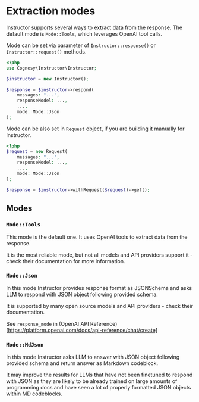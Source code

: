 # Extraction modes

Instructor supports several ways to extract data from the response. The default mode is `Mode::Tools`, which leverages OpenAI tool calls.

Mode can be set via parameter of `Instructor::response()` or `Instructor::request()`
methods.

```php
<?php
use Cognesy\Instructor\Instructor;

$instructor = new Instructor();

$response = $instructor->respond(
    messages: "...",
    responseModel: ...,
    ...,
    mode: Mode::Json
);
```
Mode can be also set in `Request` object, if you are building it manually for 
Instructor.

```php
<?php
$request = new Request(
    messages: "...",
    responseModel: ...,
    ...,
    mode: Mode::Json
);

$response = $instructor->withRequest($request)->get();
```

## Modes

### `Mode::Tools`

This mode is the default one. It uses OpenAI tools to extract data from the
response.

It is the most reliable mode, but not all models and API providers support it -
check their documentation for more information.


### `Mode::Json`

In this mode Instructor provides response format as JSONSchema and asks LLM
to respond with JSON object following provided schema.

It is supported by many open source models and API providers - check their
documentation.

See `response_mode` in (OpenAI API Reference)[https://platform.openai.com/docs/api-reference/chat/create]


### `Mode::MdJson`

In this mode Instructor asks LLM to answer with JSON object following provided schema and
return answer as Markdown codeblock.

It may improve the results for LLMs that have not been finetuned to respond with JSON
as they are likely to be already trained on large amounts of programming docs and have
seen a lot of properly formatted JSON objects within MD codeblocks.
